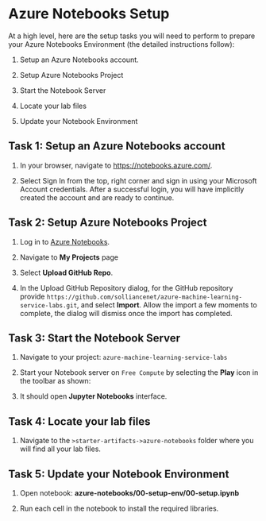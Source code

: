 # Azure Notebooks Setup

At a high level, here are the setup tasks you will need to perform to prepare your Azure Notebooks Environment (the detailed instructions follow):

1. Setup an Azure Notebooks account.

2. Setup Azure Notebooks Project

3. Start the Notebook Server

4. Locate your lab files

5. Update your Notebook Environment

## Task 1: Setup an Azure Notebooks account
1. In your browser, navigate to https://notebooks.azure.com/.

2. Select Sign In from the top, right corner and sign in using your Microsoft Account credentials. After a successful login, you will have implicitly created the account and are ready to continue.

## Task 2: Setup Azure Notebooks Project

1. Log in to [Azure Notebooks](https://notebooks.azure.com/).

2. Navigate to **My Projects** page

3. Select **Upload GitHub Repo**.

4. In the Upload GitHub Repository dialog, for the GitHub repository provide `https://github.com/solliancenet/azure-machine-learning-service-labs.git`, and select **Import**. Allow the import a few moments to complete, the dialog will dismiss once the import has completed.

## Task 3: Start the Notebook Server

1. Navigate to your project: `azure-machine-learning-service-labs`

2. Start your Notebook server on `Free Compute` by selecting the **Play** icon in the toolbar as shown:<br/>

3. It should open **Jupyter Notebooks** interface.<br/>

## Task 4: Locate your lab files 

1.  Navigate to the `>starter-artifacts->azure-notebooks` folder where you will find all your lab files.

## Task 5: Update your Notebook Environment

1. Open notebook: **azure-notebooks/00-setup-env/00-setup.ipynb**

2. Run each cell in the notebook to install the required libraries.
